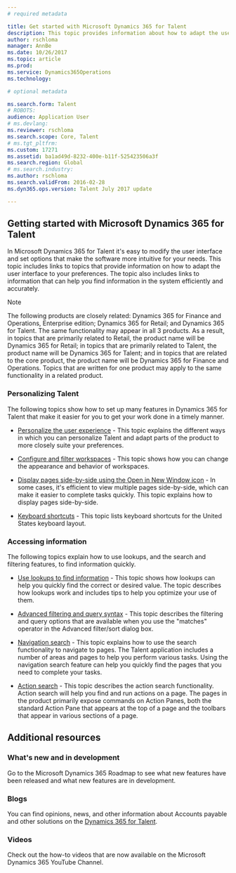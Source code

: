 ```yaml
---
# required metadata

title: Get started with Microsoft Dynamics 365 for Talent
description: This topic provides information about how to adapt the user interface to your preferences, as well as connect to the Help resources that are available within the product, and on the docs.microsoft.com site. 
author: rschloma
manager: AnnBe
ms.date: 10/26/2017
ms.topic: article
ms.prod: 
ms.service: Dynamics365Operations
ms.technology: 

# optional metadata

ms.search.form: Talent
# ROBOTS: 
audience: Application User
# ms.devlang: 
ms.reviewer: rschloma
ms.search.scope: Core, Talent
# ms.tgt_pltfrm: 
ms.custom: 17271
ms.assetid: ba1ad49d-8232-400e-b11f-525423506a3f
ms.search.region: Global
# ms.search.industry: 
ms.author: rschloma
ms.search.validFrom: 2016-02-28
ms.dyn365.ops.version: Talent July 2017 update

---
```

## Getting started with Microsoft Dynamics 365 for Talent
In Microsoft Dynamics 365 for Talent it's easy to modify the user interface and set options that make the software more intuitive for your needs. This topic includes links to topics that provide information on how to adapt the user interface to your preferences. The topic also includes links to information that can help you find information in the system efficiently and accurately. 

> [!NOTE] 
> The following products are closely related: Dynamics 365 for Finance and Operations, Enterprise edition; Dynamics 365 for Retail; and Dynamics 365 for Talent. The same functionality may appear in all 3 products. As a result, in topics that are primarily related to Retail, the product name will be Dynamics 365 for Retail; in topics that are primarily related to Talent, the product name will be Dynamics 365 for Talent; and in topics that are related to the core product, the product name will be Dynamics 365 for Finance and Operations. Topics that are written for one product may apply to the same functionality in a related product.

### Personalizing Talent 
The following topics show how to set up many features in Dynamics 365 for Talent that make it easier for you to get your work done in a timely manner. 

-   [Personalize the user experience](../fin-and-ops/get-started/personalize-user-experience.md) - This topic explains the different ways in which you can personalize Talent and adapt parts of the product to more closely suite your preferences.

-   [Configure and filter workspaces](../fin-and-ops/get-started/configure-filter-workspaces.md) - This topic shows how you can change the appearance and behavior of workspaces.

-   [Display pages side-by-side using the Open in New Window icon](../fin-and-ops/get-started/display-pages-side-by-side.md) - In some cases, it's efficient to view multiple pages side-by-side, which can make it easier to complete tasks quickly. This topic explains how to display pages side-by-side. 

-   [Keyboard shortcuts](../fin-and-ops/get-started/shortcut-keys.md) - This topic lists keyboard shortcuts for the United States keyboard layout. 

### Accessing information
The following topics explain how to use lookups, and the search and filtering features, to find information quickly. 

-   [Use lookups to find information](../fin-and-ops/get-started/use-lookups-to-find-information.md) - This topic shows how lookups can help you quickly find the correct or desired value. The topic describes how lookups work and includes tips to help you optimize your use of them.

-   [Advanced filtering and query syntax](../fin-and-ops/get-started/advanced-filtering-query-options.md) - This topic describes the filtering and query options that are available when you use the "matches" operator in the Advanced filter/sort dialog box.

-   [Navigation search](../fin-and-ops/get-started/navigation-search.md) - This topic explains how to use the search functionality to navigate to pages. The Talent application includes a number of areas and pages to help you perform various tasks. Using the navigation search feature can help you quickly find the pages that you need to complete your tasks. 

-   [Action search](../fin-and-ops/get-started/action-search.md) - This topic describes the action search functionality. Action search will help you find and run actions on a page. The pages in the product primarily expose commands on Action Panes, both the standard Action Pane that appears at the top of a page and the toolbars that appear in various sections of a page.

## Additional resources

### What's new and in development
Go to the Microsoft Dynamics 365 Roadmap to see what new features have been released and what new features are in development.

### Blogs
You can find opinions, news, and other information about Accounts payable and other solutions on the [Dynamics 365 for Talent](https://community.dynamics.com/enterprise/b/dynamics365fortalent). 

### Videos
Check out the how-to videos that are now available on the Microsoft Dynamics 365 YouTube Channel.

